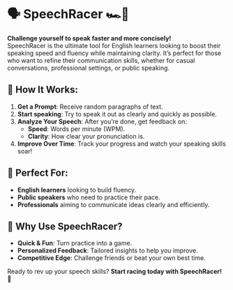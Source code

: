 # 🗣️ SpeechRacer 🏎️💨

**Challenge yourself to speak faster and more concisely!**  
SpeechRacer is the ultimate tool for English learners looking to boost their speaking speed and fluency while maintaining clarity. It’s perfect for those who want to refine their communication skills, whether for casual conversations, professional settings, or public speaking.

## 🎯 How It Works:
1. **Get a Prompt**: Receive random paragraphs of text.
2. **Start speaking**: Try to speak it out as clearly and quickly as possible.
3. **Analyze Your Speech**: After you’re done, get feedback on:
   - **Speed**: Words per minute (WPM).
   - **Clarity**: How clear your pronunciation is.
4. **Improve Over Time**: Track your progress and watch your speaking skills soar!

## 🚀 Perfect For:
- **English learners** looking to build fluency.
- **Public speakers** who need to practice their pace.
- **Professionals** aiming to communicate ideas clearly and efficiently.

## 🌟 Why Use SpeechRacer?
- **Quick & Fun**: Turn practice into a game.
- **Personalized Feedback**: Tailored insights to help you improve.
- **Competitive Edge**: Challenge friends or beat your own best time.

Ready to rev up your speech skills? **Start racing today with SpeechRacer!** 🏁

